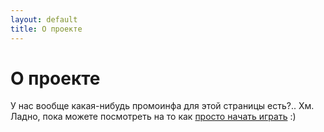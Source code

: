 ```yaml
---
layout: default
title: О проекте
---
```


# О проекте

У нас вообще какая-нибудь промоинфа для этой страницы есть?.. Хм. Ладно, пока можете посмотреть на то как [просто начать играть](download) :)